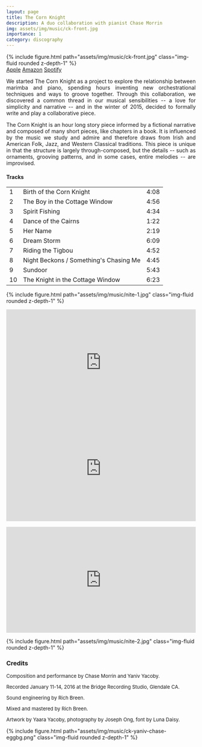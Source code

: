 ```yaml
---
layout: page
title: The Corn Knight
description: A duo collaboration with pianist Chase Morrin
img: assets/img/music/ck-front.jpg
importance: 1
category: discography
---
```



<div class="row">
    <div class="col-sm mt-3 mt-md-0">
        {% include figure.html path="assets/img/music/ck-front.jpg" class="img-fluid rounded z-depth-1" %}
	<div class="album-links">
	     <a href="https://itunes.apple.com/us/album/the-corn-knight/id1112213726" class="btn btn-sm z-depth-0 waves-effect waves-light" role="button">Apple</a>
	     <a href="https://www.amazon.com/gp/product/B01FEAPIIE?ie=UTF8&keywords=the%20corn%20knight&qid=1463019920&ref_=sr_1_2&sr=8-2" class="btn btn-sm z-depth-0 waves-effect waves-light" role="button">Amazon</a>
	     <a href="https://open.spotify.com/album/6ZVHG4K4cnk1t3vX6CKn3v?si=er4_rLofTt2Ir6IBnVR5_A" class="btn btn-sm z-depth-0 waves-effect waves-light" role="button">Spotify</a>
	</div>	
    </div>
    <div class="col-sm mt-3 mt-md-0">
    	 <p style="text-align: justify;">
		We started The Corn Knight as a project to explore the relationship between marimba and piano, spending hours inventing new orchestrational techniques and ways to groove together. Through this collaboration, we discovered a common thread in our musical sensibilities -- a love for simplicity and narrative -- and in the winter of 2015, decided to formally write and play a collaborative piece.
	</p>
	<p style="text-align: justify;">
		The Corn Knight is an hour long story piece informed by a fictional narrative and composed of many short pieces, like chapters in a book. It is influenced by the music we study and admire and therefore draws from Irish and American Folk, Jazz, and Western Classical traditions. This piece is unique in that the structure is largely through-composed, but the details -- such as ornaments, grooving patterns, and in some cases, entire melodies -- are improvised.
	 </p>	 
    </div>
</div>

<p></p>

<div class="row">
    <div class="col-sm mt-3 mt-md-0">
    	 <h4>Tracks</h4>
    	 <table style="width:100%;">
	 	<tbody>
		<tr>
			<td>1</td>
			<td>Birth of the Corn Knight</td>
			<td>4:08</td>
		</tr>
		<tr>
			<td>2</td>
			<td>The Boy in the Cottage Window</td>
			<td>4:56</td>
		</tr>
		<tr>
			<td>3</td>
			<td>Spirit Fishing</td>
			<td>4:34</td>
		</tr>
		<tr>
			<td>4</td>
			<td>Dance of the Cairns</td>
			<td>1:22</td>
		</tr>
		<tr>
			<td>5</td>
			<td>Her Name</td>
			<td>2:19</td>
		</tr>
		<tr>
			<td>6</td>
			<td>Dream Storm</td>
			<td>6:09</td>
		</tr>
		<tr>
			<td>7</td>
			<td>Riding the Tigbou</td>
			<td>4:52</td>
		</tr>
		<tr>
			<td>8</td>
			<td>Night Beckons / Something's Chasing Me</td>
			<td>4:45</td>
		</tr>
		<tr>
			<td>9</td>
			<td>Sundoor</td>
			<td>5:43</td>
		</tr>
		<tr>
			<td>10</td>
			<td>The Knight in the Cottage Window</td>
			<td>6:23</td>
		</tr>
		</tbody>
	</table>
    </div>
    <div class="col-sm mt-3 mt-md-0">
        {% include figure.html path="assets/img/music/nite-1.jpg" class="img-fluid rounded z-depth-1" %}
    </div>
</div>

<p></p>

<div class="row">
    <div class="col-sm mt-3 mt-md-0">
    	 <div style="position:relative;height:0px;padding-bottom:56%;margin:0px auto;">
	      <iframe style="position:absolute;top:0px;left:0px;width:100%;height:100%;" width="640" height="360" src="https://www.youtube.com/embed/347WQQOROYA?rel=0&amp;color=white" frameborder="0" allowfullscreen=""></iframe>
	 </div>
    </div>
    <div class="col-sm mt-3 mt-md-0">
    	 <div style="position:relative;height:0px;padding-bottom:56%;margin:0px auto;">
    	      <iframe style="position:absolute;top:0px;left:0px;width:100%;height:100%;" width="640" height="360" src="https://www.youtube.com/embed/-ZRyjH435-w?rel=0&amp;color=white" frameborder="0" allowfullscreen=""></iframe>
	 </div>
    </div>
</div>

<p></p>

<div class="row">
    <div class="col-sm mt-3 mt-md-0">
    	 <div style="position:relative;height:0px;padding-bottom:56%;margin:0px auto;">
	      <iframe style="position:absolute;top:0px;left:0px;width:100%;height:100%;" width="640" height="360" src="https://www.youtube.com/embed/OOBqnbN_0KQ?rel=0&amp;color=white" frameborder="0" allowfullscreen=""></iframe>
	 </div>	 
    </div>
</div>

<p></p>

<div class="row">
    <div class="col-sm mt-3 mt-md-0">
        {% include figure.html path="assets/img/music/nite-2.jpg" class="img-fluid rounded z-depth-1" %}    	 
    </div>
    <div class="col-sm mt-3 mt-md-0">
    	 <h3>Credits</h3>
	 <div style="font-size: small;">
    	 <p>Composition and performance by Chase Morrin and Yaniv Yacoby.</p>
	 <p>Recorded January 11-14, 2016 at the Bridge Recording Studio, Glendale CA.</p>
	 <p>Sound engineering by Rich Breen.</p>
	 <p>Mixed and mastered by Rich Breen.</p>
	 <p>Artwork by Yaara Yacoby, photography by Joseph Ong, font by Luna Daisy.</p>
	 </div>
    </div>
</div>

<p></p>

<div class="row">
    <div class="col-sm mt-3 mt-md-0">
        {% include figure.html path="assets/img/music/ck-yaniv-chase-eggbg.png" class="img-fluid rounded z-depth-1" %}    	 
    </div>
</div>